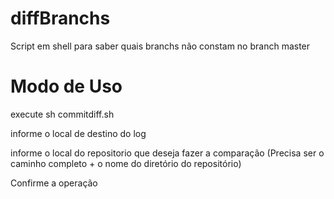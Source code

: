 diffBranchs
===========

Script em shell para saber quais branchs não constam no branch master


Modo de Uso
===========

execute
sh commitdiff.sh

informe o local de destino do log

informe o local do repositorio que deseja fazer a comparação (Precisa ser o caminho completo + o nome do diretório do repositório)

Confirme a operação
